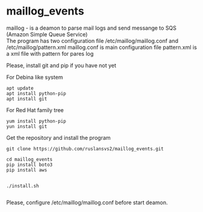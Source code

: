# maillog_events

maillog - is a deamon to parse mail logs and send messange to SQS (Amazon Simple Queue Service)  
The program has two configuration file /etc/maillog/maillog.conf and /etc/maillog/pattern.xml 
maillog.conf is main configuration file
pattern.xml is a xml file with pattern for pares log 


Please, install git and pip if you have not yet

For Debina like system 
```
apt update
apt install python-pip
apt install git

```

For Red Hat family tree
```
yum install python-pip
yun install git

```

Get the repository and install the program  

```
git clone https://github.com/ruslansvs2/maillog_events.git

cd maillog_events
pip install boto3 
pip install aws


./install.sh


``` 

Please, configure /etc/maillog/maillog.conf before start deamon. 





